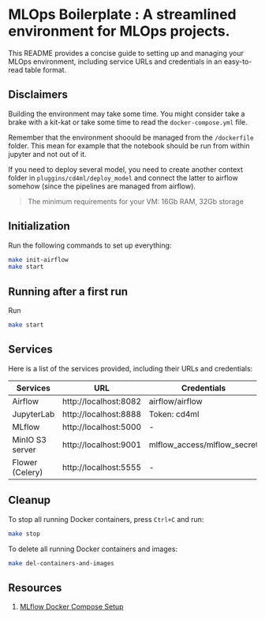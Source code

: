 # MLOps Boilerplate : A streamlined environment for MLOps projects.

This README provides a concise guide to setting up and managing your MLOps environment, including service URLs and credentials in an easy-to-read table format.

## Disclaimers
Building the environment may take some time. You might consider take a brake with a kit-kat or take some time to read the `docker-compose.yml` file.

Remember that the environment shoould be managed from the `/dockerfile` folder. This mean for example that the notebook should be run from within jupyter and not out of it.

If you need to deploy several model, you need to create another context folder in `pluggins/cd4ml/deploy_model` and connect the latter to airflow somehow (since the pipelines are managed from airflow).

> The minimum requirements for your VM: 16Gb RAM, 32Gb storage

## Initialization
Run the following commands to set up everything:

```sh
make init-airflow
make start
```

## Running after a first run
Run

```sh
make start
```


## Services
Here is a list of the services provided, including their URLs and credentials:

| Services          | URL                       | Credentials           |
|------------------|---------------------------|-----------------------|
| Airflow          | http://localhost:8082     | airflow/airflow       |
| JupyterLab       | http://localhost:8888     | Token: cd4ml          |
| MLflow           | http://localhost:5000     | -                     |
| MinIO S3 server  | http://localhost:9001     | mlflow_access/mlflow_secret |
| Flower (Celery)  | http://localhost:5555     | -                     |

## Cleanup
To stop all running Docker containers, press `Ctrl+C` and run:

```sh
make stop
```

To delete all running Docker containers and images:

```sh
make del-containers-and-images
```

## Resources
1. [MLflow Docker Compose Setup](https://github.com/sachua/mlflow-docker-compose)